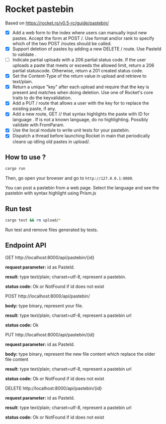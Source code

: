 # Rocket pastebin
Based on https://rocket.rs/v0.5-rc/guide/pastebin/

- [x] Add a web form to the index where users can manually input new pastes. Accept the form at POST /. Use format and/or rank to specify which of the two POST /routes should be called.
- [x] Support deletion of pastes by adding a new DELETE /<id> route. Use PasteId to validate <id>.
- [ ] Indicate partial uploads with a 206 partial status code. If the user uploads a paste that meets or exceeds the allowed limit, return a 206 partial statuscode. Otherwise, return a 201 created status code.
- [x] Set the Content-Type of the return value in upload and retrieve to text/plain.
- [x] Return a unique "key" after each upload and require that the key is present and matches when doing deletion. Use one of Rocket's core traits to do the keyvalidation.
- [x] Add a PUT /<id> route that allows a user with the key for <id> to replace the existing paste, if any.
- [x] Add a new route, GET /<id>/<lang> that syntax highlights the paste with ID <id> for language <lang>. If <lang> is not a known language, do no highlighting. Possibly validate <lang> with FromParam.
- [x] Use the local module to write unit tests for your pastebin.
- [x] Dispatch a thread before launching Rocket in main that periodically cleans up idling old pastes in upload/.

## How to use ?

``` sh
cargo run
```

Then, go open your browser and go to `http://127.0.0.1:8000`.

You can post a pastebin from a web page. Select the language and see the pastebin with syntax highlight using Prism.js


## Run test 

``` sh
cargo test && rm upload/*
```

Run test and remove files generated by tests.


## Endpoint API

GET http://localhost:8000/api/pastebin/{id}

**request parameter:** id as PasteId.

**result**: type text/plain; charset=utf-8, represent a pastebin.

**status code:** Ok or NotFound if id does not exist

POST http://localhost:8000/api/pastebin/

**body:** type binary, represent your file.

**result**: type text/plain; charset=utf-8, represent a pastebin url

**status code:** Ok

PUT http://localhost:8000/api/pastebin/{id}

**request parameter:** id as PasteId.

**body:** type binary, represent the new file content which replace the older file content

**result**: type text/plain; charset=utf-8, represent a pastebin url

**status code:** Ok or NotFound if id does not exist

DELETE http://localhost:8000/api/pastebin/{id}

**request parameter:** id as PasteId.

**result**: type text/plain; charset=utf-8, represent a pastebin url

**status code:** Ok or NotFound if id does not exist
